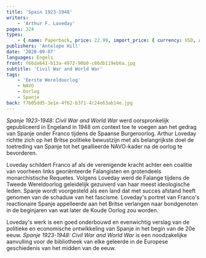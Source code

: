 ```yaml
---
title: 'Spain 1923-1948'
writers:
    - 'Arthur F. Loveday'
pages: 324
types:
    - { name: Paperback, price: 22.99, import_price: { currency: USD, amount: 15.91 }, isbn: 978-1-953730-00-8, size: { height: 216, width: 140, depth: 19 }, supplier: 'Ex Libris' }
publishers: 'Antelope Hill'
date: '2020-09-07'
languages: Engels
front: f66da641-b13a-4972-90b0-c86db119eb6a.jpg
subtitle: 'Civil War and World War'
tags:
    - 'Eerste Wereldoorlog'
    - NAVO
    - Oorlog
    - Spanje
back: f7605dd5-3e1e-4f62-b3f1-4c24e63ab14e.jpg
---
```


*Spanje 1923-1948: Civil War and World War* werd oorspronkelijk gepubliceerd in Engeland in 1948 om context toe te voegen aan het gedrag van Spanje onder Franco tijdens de Spaanse Burgeroorlog.  Arthur Loveday richtte zich op het Britse politieke bewustzijn met als belangrijkste doel de toetreding van Spanje tot het geallieerde NAVO-kader na de oorlog te bevorderen.
 
Loveday schildert Franco af als de verenigende kracht achter een coalitie van voorheen links georiënteerde Falangisten en grotendeels monarchistische Requetes. Volgens Loveday werd de Falange tijdens de Tweede Wereldoorlog geleidelijk gezuiverd van haar meest ideologische leden. Spanje wordt voorgesteld als een land dat met succes afstand heeft genomen van de schaduw van het fascisme. Loveday's portret van Franco's reactionaire Spanje appelleerde aan het Britse verlangen naar bondgenoten in de beginjaren van wat later de Koude Oorlog zou worden.
 
Loveday's werk is een goed onderbouwd en evenwichtig verslag van de politieke en economische ontwikkeling van Spanje in het begin van de 20e eeuw. *Spanje 1923-1948: Civil War and World War* is een noodzakelijke aanvulling voor de bibliotheek van elke geleerde in de Europese geschiedenis van het midden van de eeuw.
